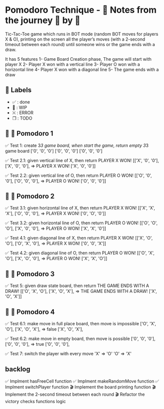 # Pomodoro Technique - :notebook: Notes from the journey :tomato: by :tomato:

Tic-Tac-Toe game which runs in BOT mode (random BOT moves for players X & O), printing on the screen all the player’s moves (with a 2-second timeout between each round) until someone wins or the game ends with a draw.

It has 5 features
1- Game Board Creation phase, The game will start with player X
2- Player X won with a vertical line
3- Player O won with a horizontal line
4- Player X won with a diagonal line
5- The game ends with a draw

## :bookmark: Labels

- ✅ : done
- 🚧 : WIP
- ⛌ : ERROR
- ❒ : TODO

## :tomato: 🍎 Pomodoro 1

✅ Test 1: create 3*3 game board, when start the game, return empty 3*3 game board
['0', '0', '0']
['0', '0', '0']
['0', '0', '0']

✅ Test 2.1: given vertical line of X, then return PLAYER X WON!
[['X', '0', '0'],
 ['X', '0', '0'],    => PLAYER X WON! 
 ['X', '0', '0']]

✅ Test 2.2: given vertical line of O, then return PLAYER O WON!
[['O', '0', '0'],
 ['O', '0', '0'],    => PLAYER O WON! 
 ['O', '0', '0']]

## :tomato: 🍎 Pomodoro 2

✅ Test 3.1: given horizontal line of X, then return PLAYER X WON!
[['X', 'X', 'X'],
 ['O', '0', '0'],    => PLAYER X WON! 
 ['0', 'O', '0']]

✅ Test 3.2: given horizontal line of O, then return PLAYER O WON!
[['O', 'O', 'O'],
 ['X', '0', '0'],    => PLAYER O WON! 
 ['X', 'X', '0']]

✅ Test 4.1: given diagonal line of X, then return PLAYER X WON!
[['X', 'O', 'O'],
 ['O', 'X', '0'],    => PLAYER X WON! 
 ['0', '0', 'X']]

✅ Test 4.2: given diagonal line of O, then return PLAYER O WON!
[['O', 'X', 'O'],
 ['X', 'O', '0'],    => PLAYER O WON! 
 ['X', 'X', 'O']]

## :tomato: 🍎 Pomodoro 3

✅ Test 5: given draw state board, then return THE GAME ENDS WITH A DRAW!
[['O', 'X', 'O'],
 ['X', 'O', 'X'],    => THE GAME ENDS WITH A DRAW! 
 ['X', 'O', 'X']]

## :tomato: 🍎 Pomodoro 4

✅ Test 6.1: make move in full place board, then move is impossible
['O', 'X', 'O'],
['X', 'O', 'X'], => false
['X', 'O', 'X'],

✅ Test 6.2: make move in empty board, then move is possible
['0', '0', '0'],
['0', '0', '0'], => true
['0', '0', '0'],

✅ Test 7: switch the player with every move
'X' => 'O'
'O' => 'X'

## backlog

✅ Implment hasFreeCell function
✅ Implment makeRandomMove function
✅ Implment switchPlayer function
🎬 Implement the board printing function
🎬 Implement the 2-second timeout between each round
🎬 Refactor the victory checks functions logic
